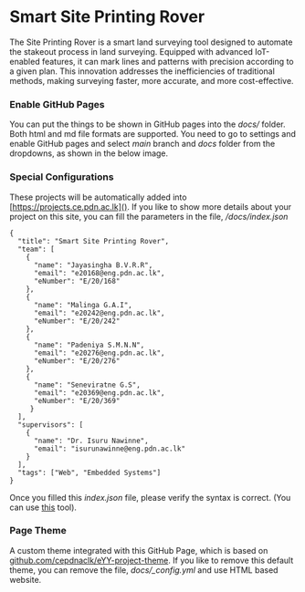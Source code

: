 # Smart Site Printing Rover 

The Site Printing Rover is a smart land surveying tool designed to automate the stakeout process in land surveying. Equipped with advanced IoT-enabled features, it can mark lines and patterns with precision according to a given plan. This innovation addresses the inefficiencies of traditional methods, making surveying faster, more accurate, and more cost-effective.

### Enable GitHub Pages

You can put the things to be shown in GitHub pages into the _docs/_ folder. Both html and md file formats are supported. You need to go to settings and enable GitHub pages and select _main_ branch and _docs_ folder from the dropdowns, as shown in the below image.


### Special Configurations

These projects will be automatically added into [https://projects.ce.pdn.ac.lk](). If you like to show more details about your project on this site, you can fill the parameters in the file, _/docs/index.json_

```
{
  "title": "Smart Site Printing Rover",
  "team": [
    {
      "name": "Jayasingha B.V.R.R",
      "email": "e20168@eng.pdn.ac.lk",
      "eNumber": "E/20/168"
    },
    {
      "name": "Malinga G.A.I",
      "email": "e20242@eng.pdn.ac.lk",
      "eNumber": "E/20/242"
    },
    {
      "name": "Padeniya S.M.N.N",
      "email": "e20276@eng.pdn.ac.lk",
      "eNumber": "E/20/276"
    },
    {
      "name": "Seneviratne G.S",
      "email": "e20369@eng.pdn.ac.lk",
      "eNumber": "E/20/369"
     }
  ],
  "supervisors": [
    {
      "name": "Dr. Isuru Nawinne",
      "email": "isurunawinne@eng.pdn.ac.lk"
    }
  ],
  "tags": ["Web", "Embedded Systems"]
}
```

Once you filled this _index.json_ file, please verify the syntax is correct. (You can use [this](https://jsonlint.com/) tool).

### Page Theme

A custom theme integrated with this GitHub Page, which is based on [github.com/cepdnaclk/eYY-project-theme](https://github.com/cepdnaclk/eYY-project-theme). If you like to remove this default theme, you can remove the file, _docs/\_config.yml_ and use HTML based website.

